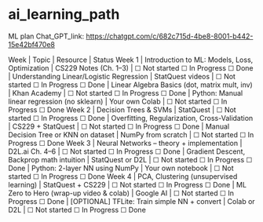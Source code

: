 # ai_learning_path
ML plan 
Chat_GPT_link: https://chatgpt.com/c/682c715d-4be8-8001-b442-15e42bf470e8

Week | Topic | Resource | Status
Week 1 | Introduction to ML: Models, Loss, Optimization | CS229 Notes (Ch. 1–3) | ☐ Not started ☐ In Progress ☐ Done
 | Understanding Linear/Logistic Regression | StatQuest videos | ☐ Not started ☐ In Progress ☐ Done
 | Linear Algebra Basics (dot, matrix mult, inv) | Khan Academy | ☐ Not started ☐ In Progress ☐ Done
 | Python: Manual linear regression (no sklearn) | Your own Colab | ☐ Not started ☐ In Progress ☐ Done
Week 2 | Decision Trees & SVMs | StatQuest | ☐ Not started ☐ In Progress ☐ Done
 | Overfitting, Regularization, Cross-Validation | CS229 + StatQuest | ☐ Not started ☐ In Progress ☐ Done
 | Manual Decision Tree or KNN on dataset | NumPy from scratch | ☐ Not started ☐ In Progress ☐ Done
Week 3 | Neural Networks – theory + implementation | D2L.ai Ch. 4–6 | ☐ Not started ☐ In Progress ☐ Done
 | Gradient Descent, Backprop math intuition | StatQuest or D2L | ☐ Not started ☐ In Progress ☐ Done
 | Python: 2-layer NN using NumPy | Your own notebook | ☐ Not started ☐ In Progress ☐ Done
Week 4 | PCA, Clustering (unsupervised learning) | StatQuest + CS229 | ☐ Not started ☐ In Progress ☐ Done
 | ML Zero to Hero (wrap-up video & colab) | Google AI | ☐ Not started ☐ In Progress ☐ Done
 | [OPTIONAL] TFLite: Train simple NN + convert | Colab or D2L | ☐ Not started ☐ In Progress ☐ Done
